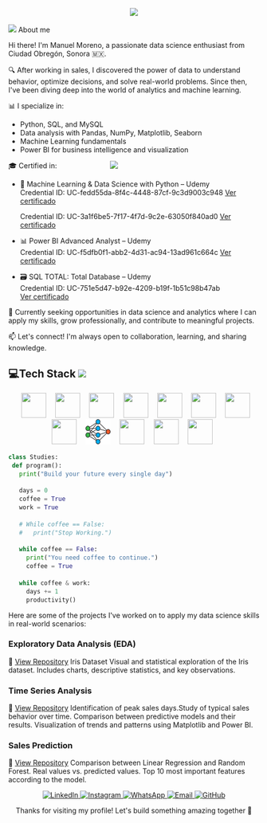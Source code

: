 </h3>
<p align="center">
  <a href="https://github.com/CodeWhiteWeb/CodeWhiteWeb"><img src="https://readme-typing-svg.herokuapp.com?color=%2336BCF7&center=true&vCenter=true&lines=Hi+%2C+welcome+to+my+Github;I+am+Manuel+Moreno;Data+science;%3C3"></a>
</p>
<!--About me icono-->
<picture><img src = "https://github.com/7oSkaaa/7oSkaaa/blob/main/Images/about_me.gif?raw=true" width = 50px></picture> About me

<!--Start Intro-->               
<p align="left">Hi there! I'm Manuel Moreno, a passionate data science enthusiast from Ciudad Obregón, Sonora 🇲🇽. </p>

🔍 After working in sales, I discovered the power of data to understand behavior, optimize decisions, and solve real-world problems. Since then, I've been diving deep into the world of analytics and machine learning.

📊 I specialize in:
- Python, SQL, and MySQL
- Data analysis with Pandas, NumPy, Matplotlib, Seaborn
- Machine Learning fundamentals
- Power BI for business intelligence and visualization
  <!--GIF-->
<div>
  <img align="right" src="https://media3.giphy.com/media/v1.Y2lkPTc5MGI3NjExZnAzODNwNG5jaGF1YjdjaWM0Z2VpcGIzcTA4ZTR1b2NnMGtyaW5lMSZlcD12MV9pbnRlcm5hbF9naWZfYnlfaWQmY3Q9Zw/l46Cy1rHbQ92uuLXa/giphy.gif" width="300" />
</div>

🎓 Certified in:
- 🧠 Machine Learning & Data Science with Python – Udemy  
  Credential ID: UC-fedd55da-8f4c-4448-87cf-9c3d9003c948 
  [Ver certificado](https://www.udemy.com/certificate/UC-fedd55da-8f4c-4448-87cf-9c3d9003c948/)
  
  Credential ID: UC-3a1f6be5-7f17-4f7d-9c2e-63050f840ad0
  [Ver certificado](https://www.udemy.com/certificate/UC-3a1f6be5-7f17-4f7d-9c2e-63050f840ad0/)

- 📊 Power BI Advanced Analyst – Udemy  
  Credential ID: UC-f5dfb0f1-abb2-4d31-ac94-13ad961c664c 
  [Ver certificado](https://www.udemy.com/certificate/UC-f5dfb0f1-abb2-4d31-ac94-13ad961c664c/)

- 🗃️ SQL TOTAL: Total Database – Udemy  
  Credential ID: UC-751e5d47-b92e-4209-b19f-1b51c98b47ab  
  [Ver certificado](https://www.udemy.com/certificate/UC-751e5d47-b92e-4209-b19f-1b51c98b47ab/)


🚀 Currently seeking opportunities in data science and analytics where I can apply my skills, grow professionally, and contribute to meaningful projects.

📫 Let's connect! I'm always open to collaboration, learning, and sharing knowledge.

  </p>
<!--End Intro-->


## 💻Tech Stack <img src = "https://media2.giphy.com/media/QssGEmpkyEOhBCb7e1/giphy.gif?cid=ecf05e47a0n3gi1bfqntqmob8g9aid1oyj2wr3ds3mg700bl&rid=giphy.gif" width = 40px> 

<p align="center">
  <code> <img height="50" src="https://cdn.jsdelivr.net/gh/devicons/devicon@latest/icons/python/python-original.svg" width="50" height="50"> </code>
  <code> <img height="50" src="https://cdn.jsdelivr.net/gh/devicons/devicon@latest/icons/azuresqldatabase/azuresqldatabase-original.svg" width="50" height="50"> </code>
  <code> <img height="50" src="https://cdn.jsdelivr.net/gh/devicons/devicon@latest/icons/mysql/mysql-original-wordmark.svg" width="50" height="50"> </code>
  <code> <img height="50" src="https://cdn.jsdelivr.net/gh/devicons/devicon@latest/icons/pandas/pandas-original.svg" width="50" height="50"> </code>
  <code> <img height="50" src="https://cdn.jsdelivr.net/gh/devicons/devicon@latest/icons/numpy/numpy-original.svg" width="50" height="50"> </code>
  <code> <img height="50" src="https://cdn.jsdelivr.net/gh/devicons/devicon@latest/icons/matplotlib/matplotlib-original.svg"  width="50" height="50"> </code>
  <code> <img height="50" src="https://cdn.jsdelivr.net/gh/devicons/devicon@latest/icons/scikitlearn/scikitlearn-original.svg" width="50" height="50"> </code>
  <code> <img height="50" src="https://github.com/gilbarbara/logos/raw/main/logos/seaborn-icon.svg" width="50" height="50"> </code>
  <code> <img height="50" src="https://github.com/tovacinni/cv-gfx-ml-icons/raw/main/neuralnetwork.svg" width="50" height="50"> </code>
  <code> <img height="50" src="https://cdn.jsdelivr.net/gh/devicons/devicon@latest/icons/jupyter/jupyter-original-wordmark.svg" width="50" height="50"> </code>
  <code> <img height="50" src="https://img.icons8.com/color/48/power-bi.png" width="50" height="50"> </code>
  <code> <img height="50" src="https://cdn.jsdelivr.net/gh/devicons/devicon@latest/icons/tensorflow/tensorflow-original.svg" width="50" height="50"> </code>
 </p>

 
 ```python
class Studies:
  def program():
    print("Build your future every single day")
    
    days = 0
    coffee = True
    work = True
    
    # While coffee == False:
    #   print("Stop Working.")
    
    while coffee == False:
      print("You need coffee to continue.")
      coffee = True
      
    while coffee & work:
      days += 1
      productivity()
```

Here are some of the projects I've worked on to apply my data science skills in real-world scenarios:

### Exploratory Data Analysis (EDA)
🔗 [View Repository](https://github.com/Many59/-Data-Science-Portfolio-./tree/06e15793d3a6dd2323875722f9ddf5731fafd692/Analisis%20Exploratorio%20de%20Datos%20(EDA)%20iris) 
Iris Dataset Visual and statistical exploration of the Iris dataset. Includes charts, descriptive statistics, and key observations.

### Time Series Analysis 
🔗 [View Repository](https://github.com/Many59/-Data-Science-Portfolio-./tree/06e15793d3a6dd2323875722f9ddf5731fafd692/An%C3%A1lisis%20de%20Series%20Temporales%20(Ventas)) 
Identification of peak sales days.Study of typical sales behavior over time. Comparison between predictive models and their results. Visualization of trends and patterns using Matplotlib and Power BI.

### Sales Prediction
🔗 [View Repository](https://github.com/Many59/-Data-Science-Portfolio-./tree/06e15793d3a6dd2323875722f9ddf5731fafd692/Predicci%C3%B3n%20de%20Precios) 
Comparison between Linear Regression and Random Forest. Real values vs. predicted values. Top 10 most important features according to the model.

<p align="center">
  <a href="https://www.linkedin.com/in/manuel-moreno-7475a4370/" target="_blank">
    <img src="https://img.icons8.com/color/48/linkedin.png" alt="LinkedIn" width="40" height="40"/>
  </a>
  <a href="https://www.instagram.com/manuelmg59/" target="_blank">
    <img src="https://img.icons8.com/color/48/instagram-new.png" alt="Instagram" width="40" height="40"/>
  </a>
  <a href="https://wa.me/521644XXXXXXX" target="_blank">
    <img src="https://img.icons8.com/color/48/whatsapp.png" alt="WhatsApp" width="40" height="40"/>
  </a>
  <a href="mailto:moreno.gdev@gmail.com" target="_blank">
    <img src="https://img.icons8.com/color/48/gmail-new.png" alt="Email" width="40" height="40"/>
  </a>
  <a href="https://github.com/Many59" target="_blank">
    <img src="https://img.icons8.com/ios-glyphs/48/github.png" alt="GitHub" width="40" height="40"/>
  </a>
</p>
<p align="center">
Thanks for visiting my profile! Let's build something amazing together 🚀



